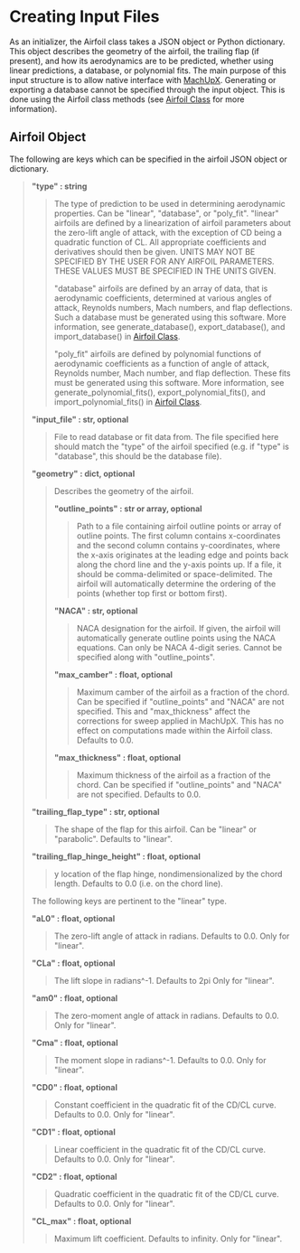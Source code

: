 # Creating Input Files
As an initializer, the Airfoil class takes a JSON object or Python dictionary. This object describes the geometry of the airfoil, the trailing flap (if present), and how its aerodynamics are to be predicted, whether using linear predictions, a database, or polynomial fits. The main purpose of this input structure is to allow native interface with [MachUpX](https://www.github.com/usuaero/MachUpX). Generating or exporting a database cannot be specified through the input object. This is done using the Airfoil class methods (see [Airfoil Class](airfoil_class) for more information).

## Airfoil Object
The following are keys which can be specified in the airfoil JSON object or dictionary.

>**"type" : string**
>>The type of prediction to be used in determining aerodynamic properties. Can be "linear", "database", or "poly_fit". "linear" airfoils are defined by a linearization of airfoil parameters about the zero-lift angle of attack, with the exception of CD being a quadratic function of CL. All appropriate coefficients and derivatives should then be given. UNITS MAY NOT BE SPECIFIED BY THE USER FOR ANY AIRFOIL PARAMETERS. THESE VALUES MUST BE SPECIFIED IN THE UNITS GIVEN.
>>
>>"database" airfoils are defined by an array of data, that is aerodynamic coefficients, determined at various angles of attack, Reynolds numbers, Mach numbers, and flap deflections. Such a database must be generated using this software. More information, see generate_database(), export_database(), and import_database() in [Airfoil Class](airfoil_class).
>>
>>"poly_fit" airfoils are defined by polynomial functions of aerodynamic coefficients as a function of angle of attack, Reynolds number, Mach number, and flap deflection. These fits must be generated using this software. More information, see generate_polynomial_fits(), export_polynomial_fits(), and import_polynomial_fits() in [Airfoil Class](airfoil_class).
>
>**"input_file" : str, optional**
>>File to read database or fit data from. The file specified here should match the "type" of the airfoil specified (e.g. if "type" is "database", this should be the database file).
>
>**"geometry" : dict, optional**
>>Describes the geometry of the airfoil.
>>
>>**"outline_points" : str or array, optional**
>>>Path to a file containing airfoil outline points or array of outline points. The first column contains x-coordinates and the second column contains y-coordinates, where the x-axis originates at the leading edge and points back along the chord line and the y-axis points up. If a file, it should be comma-delimited or space-delimited. The airfoil will automatically determine the ordering of the points (whether top first or bottom first).
>>
>>**"NACA" : str, optional**
>>>NACA designation for the airfoil. If given, the airfoil will automatically generate outline points using the NACA equations. Can only be NACA 4-digit series. Cannot be specified along with "outline_points".
>>
>>**"max_camber" : float, optional**
>>>Maximum camber of the airfoil as a fraction of the chord. Can be specified if "outline_points" and "NACA" are not specified. This and "max_thickness" affect the corrections for sweep applied in MachUpX. This has no effect on computations made within the Airfoil class. Defaults to 0.0.
>>
>>**"max_thickness" : float, optional**
>>>Maximum thickness of the airfoil as a fraction of the chord. Can be specified if "outline_points" and "NACA" are not specified. Defaults to 0.0.
>
>**"trailing_flap_type" : str, optional**
>>The shape of the flap for this airfoil. Can be "linear" or "parabolic". Defaults to "linear".
>
>**"trailing_flap_hinge_height" : float, optional**
>>y location of the flap hinge, nondimensionalized by the chord length. Defaults to 0.0 (i.e. on the chord line).
>
>The following keys are pertinent to the "linear" type.
>
>**"aL0" : float, optional**
>>The zero-lift angle of attack in radians. Defaults to 0.0. Only for "linear".
>
>**"CLa" : float, optional**
>>The lift slope in radians^-1. Defaults to 2pi Only for "linear".
>
>**"am0" : float, optional**
>>The zero-moment angle of attack in radians. Defaults to 0.0. Only for "linear".
>
>**"Cma" : float, optional**
>>The moment slope in radians^-1. Defaults to 0.0. Only for "linear".
>
>**"CD0" : float, optional**
>>Constant coefficient in the quadratic fit of the CD/CL curve. Defaults to 0.0. Only for "linear".
>
>**"CD1" : float, optional**
>>Linear coefficient in the quadratic fit of the CD/CL curve. Defaults to 0.0. Only for "linear".
>
>**"CD2" : float, optional**
>>Quadratic coefficient in the quadratic fit of the CD/CL curve. Defaults to 0.0. Only for "linear".
>
>**"CL_max" : float, optional**
>>Maximum lift coefficient. Defaults to infinity. Only for "linear".